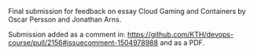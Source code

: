 Final submission for feedback on essay Cloud Gaming and Containers by Oscar Persson and Jonathan Arns.

Submission added as a comment in: https://github.com/KTH/devops-course/pull/2156#issuecomment-1504978988
and as a PDF.
